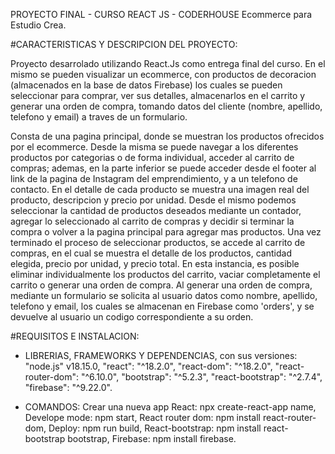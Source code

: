 PROYECTO FINAL - CURSO REACT JS - CODERHOUSE
Ecommerce para Estudio Crea.

#CARACTERISTICAS Y DESCRIPCION DEL PROYECTO:

Proyecto desarrolado utilizando React.Js como entrega final del curso.
En el mismo se pueden visualizar un ecommerce, con productos de decoracion (almacenados en la base de datos Firebase) los cuales se pueden seleccionar para comprar, ver sus detalles, almacenarlos en el carrito y generar una orden de compra, tomando datos del cliente (nombre, apellido, telefono y email) a traves de un formulario. 

Consta de una pagina principal, donde se muestran los productos ofrecidos por el ecommerce. Desde la misma se puede navegar a los diferentes productos por categorias o de forma individual, acceder al carrito de compras; ademas, en la parte inferior se puede acceder desde el footer al link de la pagina de Instagram del emprendimiento, y a un telefono de contacto.
En el detalle de cada producto se muestra una imagen real del producto, descripcion y precio por unidad. Desde el mismo podemos seleccionar la cantidad de productos deseados mediante un contador, agregar lo seleccionado al carrito de compras y decidir si terminar la compra o volver a la pagina principal para agregar mas productos.
Una vez terminado el proceso de seleccionar productos, se accede al carrito de compras, en el cual se muestra el detalle de los productos, cantidad elegida, precio por unidad, y precio total. En esta instancia, es posible eliminar individualmente los productos del carrito, vaciar completamente el carrito o generar una orden de compra.
Al generar una orden de compra, mediante un formulario se solicita al usuario datos como nombre, apellido, telefono y email, los cuales se almacenan en Firebase como 'orders', y se devuelve al usuario un codigo correspondiente a su orden.

#REQUISITOS E INSTALACION:

- LIBRERIAS, FRAMEWORKS Y DEPENDENCIAS, con sus versiones:
 "node.js" v18.15.0, 
 "react": "^18.2.0", 
 "react-dom": "^18.2.0", 
 "react-router-dom": "^6.10.0", 
 "bootstrap": "^5.2.3", 
 "react-bootstrap": "^2.7.4", 
 "firebase": "^9.22.0".
 
 - COMANDOS:
 Crear una nueva app React: npx create-react-app name, 
 Develope mode: npm start, 
 React router dom: npm install react-router-dom, 
 Deploy: npm run build, 
 React-bootstrap: npm install react-bootstrap bootstrap, 
 Firebase: npm install firebase.
